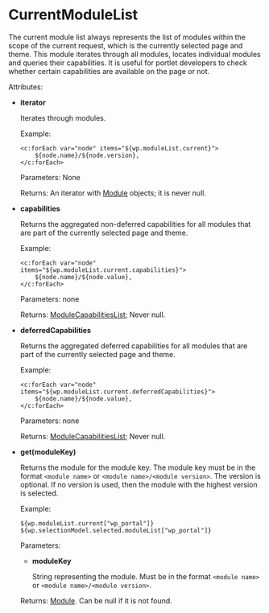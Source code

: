 # CurrentModuleList

The current module list always represents the list of modules within the scope of the current request, which is the currently selected page and theme. This module iterates through all modules, locates individual modules and queries their capabilities. It is useful for portlet developers to check whether certain capabilities are available on the page or not.

Attributes:

-   **iterator**

    Iterates through modules.

    Example:

    ```
    <c:forEach var="node" items="${wp.moduleList.current}">   
        ${node.name}/${node.version},
    </c:forEach>
    ```

    Parameters: None

    Returns: An iterator with [Module](../themeopt_el_bean_module.md) objects; it is never null.

-   **capabilities**

    Returns the aggregated non-deferred capabilities for all modules that are part of the currently selected page and theme.

    Example:

    ```
    <c:forEach var="node" items="${wp.moduleList.current.capabilities}">   
        ${node.name}/${node.value},
    </c:forEach>
    ```

    Parameters: none

    Returns: [ModuleCapabilitiesList](../current_module_list/module_capabilities_list/index.md); Never null.

-   **deferredCapabilities**

    Returns the aggregated deferred capabilities for all modules that are part of the currently selected page and theme.

    Example:

    ```
    <c:forEach var="node" items="${wp.moduleList.current.deferredCapabilities}">   
        ${node.name}/${node.value},
    </c:forEach>
    ```

    Parameters: none

    Returns: [ModuleCapabilitiesList](../current_module_list/module_capabilities_list/index.md); Never null.

-   **get\(moduleKey\)**

    Returns the module for the module key. The module key must be in the format `<module name>` or `<module name>/<module version>`. The version is optional. If no version is used, then the module with the highest version is selected.

    Example:

    ```
    ${wp.moduleList.current["wp_portal"]}
    ${wp.selectionModel.selected.moduleList["wp_portal"]}
    ```

    Parameters:

    -   **moduleKey**

        String representing the module. Must be in the format `<module name>` or `<module name>/<module version>`.

    Returns: [Module](../themeopt_el_bean_module.md). Can be null if it is not found.


